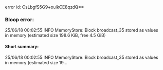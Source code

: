 error id: CsLbgfS5G9+ouIkCE8qzdQ==
### Bloop error:

25/06/18 00:02:55 INFO MemoryStore: Block broadcast_35 stored as values in memory (estimated size 198.6 KiB, free 4.5 GiB)
#### Short summary: 

25/06/18 00:02:55 INFO MemoryStore: Block broadcast_35 stored as values in memory (estimated size 19...